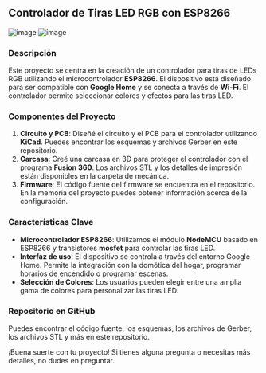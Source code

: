 ## Controlador de Tiras LED RGB con ESP8266
![image](https://github.com/ajuhidalgo/03_RGB_LED_STRIP_DRIVER/assets/46991239/58730682-bdb4-445d-a7e8-3e832fc06862) ![image](https://github.com/ajuhidalgo/03_RGB_LED_STRIP_DRIVER/assets/46991239/f792f081-bae2-4514-8627-644a0704bf49)



### Descripción
Este proyecto se centra en la creación de un controlador para tiras de LEDs RGB utilizando el microcontrolador **ESP8266**. El dispositivo está diseñado para ser compatible con **Google Home** y se conecta a través de **Wi-Fi**. El controlador permite seleccionar colores y efectos para las tiras LED.

### Componentes del Proyecto
1. **Circuito y PCB**: Diseñé el circuito y el PCB para el controlador utilizando **KiCad**. Puedes encontrar los esquemas y archivos Gerber en este repositorio.
2. **Carcasa**: Creé una carcasa en 3D para proteger el controlador con el programa **Fusion 360**. Los archivos STL y los detalles de impresión están disponibles en la carpeta de mecánica.
3. **Firmware**: El código fuente del firmware se encuentra en el repositorio. En la memoria del proyecto puedes obtener información acerca de la configuración.

### Características Clave
- **Microcontrolador ESP8266**: Utilizamos el módulo **NodeMCU** basado en ESP8266 y transistores **mosfet** para controlar las tiras LED.
- **Interfaz de uso**: El dispositivo se controla a través del entorno Google Home. Permite la integración con la domótica del hogar, programar horarios de encendido o programar escenas.
- **Selección de Colores**: Los usuarios pueden elegir entre una amplia gama de colores para personalizar las tiras LED.

### Repositorio en GitHub
Puedes encontrar el código fuente, los esquemas, los archivos de Gerber, los archivos STL y más en este repositorio.

¡Buena suerte con tu proyecto! Si tienes alguna pregunta o necesitas más detalles, no dudes en preguntar.
